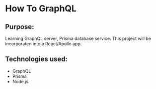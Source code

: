 # How To GraphQL

## Purpose:
Learning GraphQL server, Prisma database service.
This project will be incorporated into a React/Apollo app.

## Technologies used:
* GraphQL
* Prisma
* Node.js
